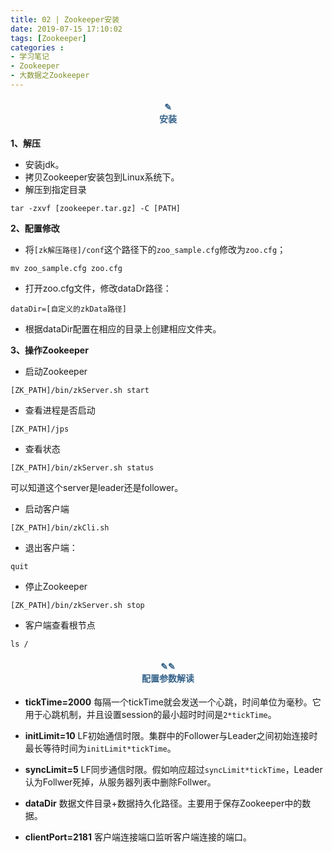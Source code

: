 ```yaml
---
title: 02 | Zookeeper安装
date: 2019-07-15 17:10:02
tags: [Zookeeper]
categories :
- 学习笔记
- Zookeeper
- 大数据之Zookeeper
---
```


#### <center><font color = "#36648B">✎</font><br/><font color = "#36648B">安装</font></center>
**1、解压**
- 安装jdk。
- 拷贝Zookeeper安装包到Linux系统下。
- 解压到指定目录
 ```
 tar -zxvf [zookeeper.tar.gz] -C [PATH]
 ```
 
**2、配置修改**
- 将`[zk解压路径]/conf`这个路径下的`zoo_sample.cfg`修改为`zoo.cfg`；
```
mv zoo_sample.cfg zoo.cfg
```

- 打开zoo.cfg文件，修改dataDr路径：
```
dataDir=[自定义的zkData路径]
```
- 根据dataDir配置在相应的目录上创建相应文件夹。

**3、操作Zookeeper**
- 启动Zookeeper
```
[ZK_PATH]/bin/zkServer.sh start
```

- 查看进程是否启动
```
[ZK_PATH]/jps
```

- 查看状态
```
[ZK_PATH]/bin/zkServer.sh status
```
可以知道这个server是leader还是follower。

- 启动客户端
```
[ZK_PATH]/bin/zkCli.sh
```

- 退出客户端：
```
quit
```

- 停止Zookeeper
```
[ZK_PATH]/bin/zkServer.sh stop
```

- 客户端查看根节点
```
ls /
```

#### <center><font color = "#36648B">✎✎</font><br/><font color = "#36648B">配置参数解读</font></center>
- **tickTime=2000**
每隔一个tickTime就会发送一个心跳，时间单位为毫秒。它用于心跳机制，并且设置session的最小超时时间是`2*tickTime`。

- **initLimit=10**
LF初始通信时限。集群中的Follower与Leader之间初始连接时最长等待时间为`initLimit*tickTime`。

- **syncLimit=5**
LF同步通信时限。假如响应超过`syncLimit*tickTime`，Leader认为Follwer死掉，从服务器列表中删除Follwer。

- **dataDir**
数据文件目录+数据持久化路径。主要用于保存Zookeeper中的数据。

- **clientPort=2181**
客户端连接端口监听客户端连接的端口。



